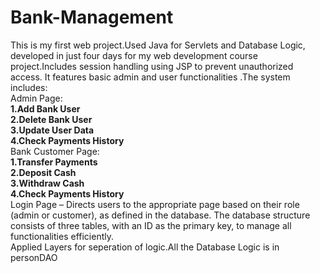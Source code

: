 # Bank-Management
This is my first web project.Used Java for Servlets and Database Logic, developed in just four days for my web development course project.Includes session handling using JSP to prevent unauthorized access. It features basic admin and user functionalities .The system includes:<br>
Admin Page:<br>
<b>1.Add Bank User </b><br>
<b>2.Delete Bank User </b><br>
<b>3.Update User Data</b><br>
<b>4.Check Payments History</b><br>
Bank Customer Page:<br>
<b>1.Transfer Payments </b><br>
<b>2.Deposit Cash </b><br>
<b>3.Withdraw Cash</b><br>
<b>4.Check Payments History </b><br>
Login Page – Directs users to the appropriate page based on their role (admin or customer), as defined in the database.
The database structure consists of three tables, with an ID as the primary key, to manage all functionalities efficiently.<br>
Applied Layers for seperation of logic.All the Database Logic is in personDAO







 
